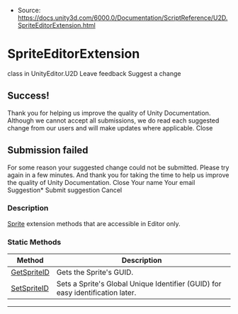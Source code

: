 * Source: https://docs.unity3d.com/6000.0/Documentation/ScriptReference/U2D.SpriteEditorExtension.html

# SpriteEditorExtension
class in UnityEditor.U2D
Leave feedback
Suggest a change
## Success!
Thank you for helping us improve the quality of Unity Documentation. Although we cannot accept all submissions, we do read each suggested change from our users and will make updates where applicable.
Close
## Submission failed
For some reason your suggested change could not be submitted. Please <a>try again</a> in a few minutes. And thank you for taking the time to help us improve the quality of Unity Documentation.
Close
Your name Your email Suggestion* Submit suggestion
Cancel
### Description
[Sprite](https://docs.unity3d.com/6000.0/Documentation/ScriptReference/Sprite.html) extension methods that are accessible in Editor only.
### Static Methods
Method | Description  
---|---  
[GetSpriteID](https://docs.unity3d.com/6000.0/Documentation/ScriptReference/U2D.SpriteEditorExtension.GetSpriteID.html) | Gets the Sprite's GUID.  
[SetSpriteID](https://docs.unity3d.com/6000.0/Documentation/ScriptReference/U2D.SpriteEditorExtension.SetSpriteID.html) | Sets a Sprite's Global Unique Identifier (GUID) for easy identification later.  
* * *
